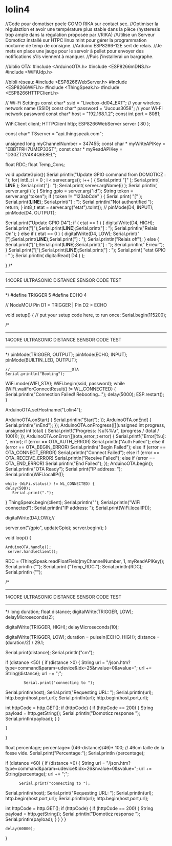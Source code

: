 # lolin4
//Code pour domotiser poele COMO RIKA sur contact sec.
//Optimiser la régulaztion et avoir une température plus stable dans la pièce (hysteresis trop ample dans la régulation proposée par //RIKA)
//Utilise un Serveur Domoticz installé sur HTPC linux mint pour gérer la programmation nocturne de temp de consigne.
//Arduino ESP8266-12E sert de relais.
//Je mets en place une jauge pour le servoir à pellet pour envoyer des notifications s'ils viennent à manquer.
//Puis j'installerai un bargraphe.



//biblio OTA:
#include <ArduinoOTA.h>
#include <ESP8266mDNS.h>
#include <WiFiUdp.h>



//bibli réseau:
#include <ESP8266WebServer.h>
#include <ESP8266WiFi.h>
#include <ThingSpeak.h>
#include <ESP8266HTTPClient.h>


// Wi-Fi Settings
const char* ssid = "Livebox-dd04_EXT"; // your wireless network name (SSID)
const char* password = "Jucous3058"; // your Wi-Fi network password
const char* host = "192.168.1.2";
const int   port = 8081;


WiFiClient client;
HTTPClient http;
ESP8266WebServer server ( 80 );


const char* TSserver = "api.thingspeak.com";

unsigned long myChannelNumber = 347455;
const char * myWriteAPIKey = "EBBTFRH7UMEP33ST";
const char * myReadAPIKey = "D30ZT2V4K4Q6E8EL";

float  RDC;
float  Temp_Cons;

void updateGpio(){
  Serial.println("Update GPIO command from DOMOTICZ : ");
  for( int8_t i = 0 ; i < server.args(); i++ ) {
    Serial.print( "[" ); Serial.print( __LINE__ ); Serial.print("] : "); Serial.print( server.argName(i) ); Serial.println( server.arg(i) );
  }
  String gpio = server.arg("id"); 
  String token = server.arg("token");
  if ( token != "123abCde" ) {
   Serial.print( "[" ); Serial.print(__LINE__); Serial.print("] : "); Serial.println("Not authentified ");
    return;
  }
  int8_t etat = server.arg("etat").toInt();
 // pinMode(D4, INPUT);
  pinMode(D4, OUTPUT); 
 
  Serial.print("Update GPIO D4");
  if ( etat == 1 ) {
    digitalWrite(D4, HIGH);
    Serial.print("[");Serial.print(__LINE__);Serial.print("] : ");  Serial.println("Relais On");
  } else if ( etat == 0 ) {
    digitalWrite(D4, LOW);
    Serial.print("[");Serial.print(__LINE__);Serial.print("] : ");   Serial.println("Relais off");
  } else {
   Serial.print("[");Serial.print(__LINE__);Serial.print("] : ");   Serial.println(" Erreur");
  }
  Serial.print("[");Serial.print(__LINE__);Serial.print("] : ");   Serial.print( "etat GPIO : " );
  Serial.println( digitalRead( D4 ) );
  
}
/*
********************************************
14CORE ULTRASONIC DISTANCE SENSOR CODE TEST
********************************************
*/
#define TRIGGER 5
#define ECHO    4

// NodeMCU Pin D1 > TRIGGER | Pin D2 > ECHO



void setup() {
  // put your setup code here, to run once:
  Serial.begin(115200);

/*
********************************************
14CORE ULTRASONIC DISTANCE SENSOR CODE TEST
********************************************
*/
  pinMode(TRIGGER, OUTPUT);
  pinMode(ECHO, INPUT);
  pinMode(BUILTIN_LED, OUTPUT);

    //___________________________OTA
    Serial.println("Booting");
  WiFi.mode(WIFI_STA);
  WiFi.begin(ssid, password);
  while (WiFi.waitForConnectResult() != WL_CONNECTED) {
    Serial.println("Connection Failed! Rebooting...");
    delay(5000);
    ESP.restart();
  }

 
  ArduinoOTA.setHostname("Lolin4");

 
  ArduinoOTA.onStart([]() {
    Serial.println("Start");
  });
  ArduinoOTA.onEnd([]() {
    Serial.println("\nEnd");
  });
  ArduinoOTA.onProgress([](unsigned int progress, unsigned int total) {
    Serial.printf("Progress: %u%%\r", (progress / (total / 100)));
  });
  ArduinoOTA.onError([](ota_error_t error) {
    Serial.printf("Error[%u]: ", error);
    if (error == OTA_AUTH_ERROR) Serial.println("Auth Failed");
    else if (error == OTA_BEGIN_ERROR) Serial.println("Begin Failed");
    else if (error == OTA_CONNECT_ERROR) Serial.println("Connect Failed");
    else if (error == OTA_RECEIVE_ERROR) Serial.println("Receive Failed");
    else if (error == OTA_END_ERROR) Serial.println("End Failed");
  });
  ArduinoOTA.begin();
  Serial.println("OTA Ready");
  Serial.print("IP address: ");
  Serial.println(WiFi.localIP());

    while (WiFi.status() != WL_CONNECTED) {
    delay(500);
       Serial.print(".");
  }
    ThingSpeak.begin(client);
      Serial.println("");
  Serial.println("WiFi connected");
  Serial.println("IP address: ");
  Serial.print(WiFi.localIP()); 
  
digitalWrite(D4,LOW);//


  server.on("/gpio", updateGpio);
  server.begin();
}

void loop() {

    ArduinoOTA.handle();
     server.handleClient();

 RDC = (ThingSpeak.readFloatField(myChannelNumber, 1, myReadAPIKey));
 Serial.println ("");
 Serial.print ("Temp_RDC:");
 Serial.println(RDC);
Serial.println ("");

/*
********************************************
14CORE ULTRASONIC DISTANCE SENSOR CODE TEST
********************************************
*/
  long duration; 
  float distance;
  digitalWrite(TRIGGER, LOW);  
  delayMicroseconds(2); 
  
  digitalWrite(TRIGGER, HIGH);
  delayMicroseconds(10); 
  
  digitalWrite(TRIGGER, LOW);
  duration = pulseIn(ECHO, HIGH);
  distance = (duration/2) / 29.1;
  
  Serial.print(distance);
  Serial.println("cm");

  if (distance <50) {
    if (distance >0) {
      String url = "/json.htm?type=command&param=udevice&idx=25&nvalue=0&svalue=";
        url += String(distance); url += ";";
        

            Serial.print("connecting to ");
  Serial.println(host);
  Serial.print("Requesting URL: ");
  Serial.println(url);
  http.begin(host,port,url);
   Serial.println(url);
  http.begin(host,port,url);

  int httpCode = http.GET();
    if (httpCode) {
      if (httpCode == 200) {
        String payload = http.getString();
        Serial.println("Domoticz response "); 
        Serial.println(payload);
      }
    }
    
    }
  }
  
float percentage;
 percentage= ((46-distance)/46)* 100; // 46cm taille de la fosse vide. 
 Serial.print("Percentage:");
 Serial.println (percentage);

 if (distance <60) {
    if (distance >0) {
 String url = "/json.htm?type=command&param=udevice&idx=26&nvalue=0&svalue=";
        url += String(percentage); url += ";";

          Serial.print("connecting to ");
  Serial.println(host);
  Serial.print("Requesting URL: ");
  Serial.println(url);
  http.begin(host,port,url);
   Serial.println(url);
  http.begin(host,port,url);

  int httpCode = http.GET();
    if (httpCode) {
      if (httpCode == 200) {
        String payload = http.getString();
        Serial.println("Domoticz response "); 
        Serial.println(payload);
      }
    }
    }
 }

  
    
 
 
    delay(60000);



}
